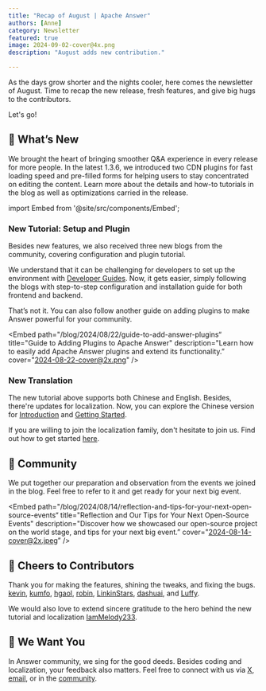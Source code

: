 ```yaml
---
title: "Recap of August | Apache Answer"
authors: [Anne]
category: Newsletter
featured: true
image: 2024-09-02-cover@4x.png
description: "August adds new contribution."

---
```


As the days grow shorter and the nights cooler, here comes the newsletter of August. Time to recap the new release, fresh features, and give big hugs to the contributors.

Let's go!

## 🌟 What’s New

We brought the heart of bringing smoother Q&A experience in every release for more people. In the latest 1.3.6, we introduced two CDN plugins for fast loading speed and pre-filled forms for helping users to stay concentrated on editing the content. 
Learn more about the details and how-to tutorials in the blog as well as optimizations carried in the release. 

import Embed from '@site/src/components/Embed';

<Embed
  path="/blog/2024/08/15/answer-1.3.6-release/"
  title="Say Hi to Answer 1.3.6: Faster and Easier"
  description="This update brings features and improvements designed to enhance both user experience and loading speed."
  cover="2024-08-15-cover@2x.png"
 />


### New Tutorial: Setup and Plugin

Besides new features, we also received three new blogs from the community, covering configuration and plugin tutorial. 

We understand that it can be challenging for developers to set up the environment with [Developer Guides](https://answer.apache.org/docs/development). Now, it gets easier, simply following the blogs with step-to-step configuration and installation guide for both frontend and backend. 

<Embed
  path="/blog/2024/08/20/apache-answer-backend-configuration-guide"
  title="Apache Answer Backend Configuration Guide"
  description="Answer backend configuration step-by-step guide."
  cover="2024-08-20-cover@2x.png"
 />


<Embed
  path="/blog/2024/08/16/apache-answer-frontend-configuration-guide"
  title="Answer Frontend Configuration Step-by-Step Guide"
  description="Answer frontend configuration step-by-step guide."
  cover="2024-08-16-cover@2x.png"
 />

That’s not it. You can also follow another guide on adding plugins to make Answer powerful for your community. 

<Embed
  path="/blog/2024/08/22/guide-to-add-answer-plugins“
  title="Guide to Adding Plugins to Apache Answer"
  description="Learn how to easily add Apache Answer plugins and extend its functionality.”
  cover="2024-08-22-cover@2x.png"
 />

### New Translation 
The new tutorial above supports both Chinese and English. Besides, there're updates for localization. Now, you can explore the Chinese version for [Introduction](https://answer.apache.org/zh-CN/docs) and [Getting Started](https://answer.apache.org/zh-CN/docs/installation). 

If you are willing to join the localization family, don't hesitate to join us. Find out how to get started [here](https://answer.apache.org/community/translation/). 

## 🫶 Community     
We put together our preparation and observation from the events we joined in the blog. Feel free to refer to it and get ready for your next big event.

<Embed
  path="/blog/2024/08/14/reflection-and-tips-for-your-next-open-source-events“
  title="Reflection and Our Tips for Your Next Open-Source Events"
  description="Discover how we showcased our open-source project on the world stage, and tips for your next big event.”
  cover="2024-08-14-cover@2x.jpeg”
 />

## 🙌 Cheers to Contributors   
Thank you for making the features, shining the tweaks, and fixing the bugs.
[kevin](https://github.com/kevingil), [kumfo](https://github.com/kumfo), [hgaol](https://github.com/hgaol), [robin](https://github.com/robinv8), [LinkinStars](https://github.com/LinkinStars), [dashuai](https://github.com/shuashuai), and [Luffy](https://github.com/sy-records). 

We would also love to extend sincere gratitude to the hero behind the new tutorial and localization [IamMelody233](https://github.com/IamMelody233).

## 🤲 We Want You
In Answer community, we sing for the good deeds. Besides coding and localization, your feedback also matters. Feel free to connect with us via [X](https://x.com/AnswerDev), [email](dev@answer.apache.org), or in the [community](https://meta.answer.dev/). 
